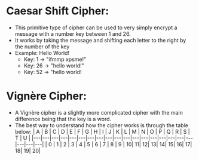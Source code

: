 # Caesar Shift Cipher:
- This primitive type of cipher can be used to very simply encrypt a message with a number key between 1 and 26.
- It works by taking the message and shifting each letter to the right by the number of the key
- Example: Hello World!
    - Key: 1 -> "ifmmp xpsme!"
    - Key: 26 -> "hello world!"
    - Key: 52 -> "hello world!

# Vignère Cipher:
- A Vignère cipher is a slightly more complicated cipher with the main difference being that the key is a word.
- The best way to understand how the cipher works is through the table below:
| A | B | C | D | E | F | G | H | I | J | K | L | M | N | O | P | Q | R | S | T | U |
|---|---|---|---|---|---|---|---|---|---|---|---|---|---|---|---|---|---|---|---|---|
| 0 | 1 | 2 | 3 | 4 | 5 | 6 | 7 | 8 | 9 | 10| 11| 12| 13| 14| 15| 16| 17| 18| 19| 20|
